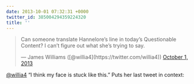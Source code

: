 ```yaml
---
date: 2013-10-01 07:32:31 +0000
twitter_id: 385004294359224320
title: ''
---
```


<blockquote class="twitter-tweet"><p lang="en" dir="ltr">Can someone translate Hannelore’s line in today’s Questionable Content? I can’t figure out what she’s trying to say.</p>&mdash; James Williams ([@willia4](https://twitter.com/willia4)) <a href="https://twitter.com/willia4/status/384995640776089600?ref_src=twsrc%5Etfw">October 1, 2013</a></blockquote>
<script async src="https://platform.twitter.com/widgets.js" charset="utf-8"></script>

[@willia4](https://twitter.com/willia4) “I think my face is stuck like this.” Puts her last tweet in context: 
